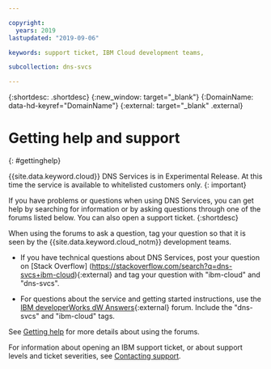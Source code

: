 ```yaml
---

copyright:
  years: 2019
lastupdated: "2019-09-06"

keywords: support ticket, IBM Cloud development teams,

subcollection: dns-svcs

---
```


{:shortdesc: .shortdesc}
{:new_window: target="_blank"}
{:DomainName: data-hd-keyref="DomainName"}
{:external: target="_blank" .external}

# Getting help and support
{: #gettinghelp}

{{site.data.keyword.cloud}} DNS Services is in Experimental Release. At this time the service is available to whitelisted customers only.
{: important}

If you have problems or questions when using DNS Services, you can get help by searching for information or by asking questions through one of the forums listed below. You can also open a support ticket.
{:shortdesc}

When using the forums to ask a question, tag your question so that it is seen by the {{site.data.keyword.cloud_notm}} development teams.

* If you have technical questions about DNS Services, post your question on [Stack Overflow] (https://stackoverflow.com/search?q=dns-svcs+ibm-cloud){:external} and tag your question with "ibm-cloud" and "dns-svcs".
<!--Insert the appropriate dW Answers tag for your service for <service_keyword> in URL below:  -->
* For questions about the service and getting started instructions, use the [IBM developerWorks dW Answers](https://developer.ibm.com/answers/topics/dns-svcs.html?smartspace=ibm-cloud){:external} forum. Include the  "dns-svcs" and "ibm-cloud" tags.

See [Getting help](/docs/get-support?topic=get-support-getting-customer-support) for more details about using the forums.

For information about opening an IBM support ticket, or about support levels and ticket severities, see [Contacting support](/docs/get-support?topic=get-support-getting-customer-support).
